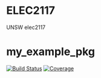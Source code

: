 
# ELEC2117
UNSW elec2117

# my_example_pkg

[![Build Status](https://github.com/lydia237/my_example_pkg.jl/actions/workflows/CI.yml/badge.svg?branch=main)](https://github.com/lydia237/my_example_pkg.jl/actions/workflows/CI.yml?query=branch%3Amain)
[![Coverage](https://codecov.io/gh/lydia237/my_example_pkg.jl/branch/main/graph/badge.svg)](https://codecov.io/gh/lydia237/my_example_pkg.jl)


